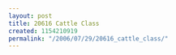 ```yaml
---
layout: post
title: 20616 Cattle Class
created: 1154210919
permalink: "/2006/07/29/20616_cattle_class/"
---
```


